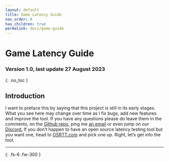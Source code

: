 ```yaml
---
layout: default
title: Game Latency Guide
nav_order: 8
has_children: true
permalink: docs/game-guide
---
```


# Game Latency Guide
### Version 1.0, last update 27 August 2023
{: .no_toc }

## Introduction
I want to preface this by saying that this project is still in its early stages. What you see here may change over time as I fix bugs, add new features and improve the tool. If you have any questions please do leave them in the comments, on the <a href="https://github.com/OSRTT/OSLTT/">Github repo</a>, ping me <a href="mailto:inbox@techteamgb.com">an email</a> or even jump on our <a href="https://discord.gg/enAgKTbZ3b">Discord.</a> If you don’t happen to have an open source latency testing tool but you want one, head to <a href="https://osrtt.com/osltt">OSRTT.com</a> and pick one up. Right, let’s get into the tool.

---


{: .fs-6 .fw-300 }
